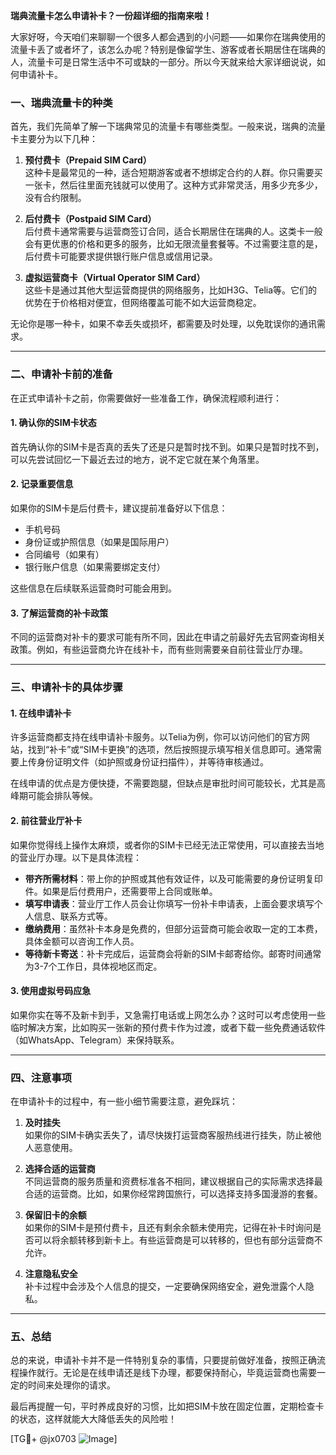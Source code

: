 **瑞典流量卡怎么申请补卡？一份超详细的指南来啦！**

大家好呀，今天咱们来聊聊一个很多人都会遇到的小问题——如果你在瑞典使用的流量卡丢了或者坏了，该怎么办呢？特别是像留学生、游客或者长期居住在瑞典的人，流量卡可是日常生活中不可或缺的一部分。所以今天就来给大家详细说说，如何申请补卡。

### 一、瑞典流量卡的种类

首先，我们先简单了解一下瑞典常见的流量卡有哪些类型。一般来说，瑞典的流量卡主要分为以下几种：

1. **预付费卡（Prepaid SIM Card）**  
   这种卡是最常见的一种，适合短期游客或者不想绑定合约的人群。你只需要买一张卡，然后往里面充钱就可以使用了。这种方式非常灵活，用多少充多少，没有合约限制。

2. **后付费卡（Postpaid SIM Card）**  
   后付费卡通常需要与运营商签订合同，适合长期居住在瑞典的人。这类卡一般会有更优惠的价格和更多的服务，比如无限流量套餐等。不过需要注意的是，后付费卡可能要求提供银行账户信息或信用记录。

3. **虚拟运营商卡（Virtual Operator SIM Card）**  
   这些卡是通过其他大型运营商提供的网络服务，比如H3G、Telia等。它们的优势在于价格相对便宜，但网络覆盖可能不如大运营商稳定。

无论你是哪一种卡，如果不幸丢失或损坏，都需要及时处理，以免耽误你的通讯需求。

---

### 二、申请补卡前的准备

在正式申请补卡之前，你需要做好一些准备工作，确保流程顺利进行：

#### 1. 确认你的SIM卡状态  
首先确认你的SIM卡是否真的丢失了还是只是暂时找不到。如果只是暂时找不到，可以先尝试回忆一下最近去过的地方，说不定它就在某个角落里。

#### 2. 记录重要信息  
如果你的SIM卡是后付费卡，建议提前准备好以下信息：  
- 手机号码  
- 身份证或护照信息（如果是国际用户）  
- 合同编号（如果有）  
- 银行账户信息（如果需要绑定支付）

这些信息在后续联系运营商时可能会用到。

#### 3. 了解运营商的补卡政策  
不同的运营商对补卡的要求可能有所不同，因此在申请之前最好先去官网查询相关政策。例如，有些运营商允许在线补卡，而有些则需要亲自前往营业厅办理。

---

### 三、申请补卡的具体步骤

#### 1. 在线申请补卡  
许多运营商都支持在线申请补卡服务。以Telia为例，你可以访问他们的官方网站，找到“补卡”或“SIM卡更换”的选项，然后按照提示填写相关信息即可。通常需要上传身份证明文件（如护照或身份证扫描件），并等待审核通过。

在线申请的优点是方便快捷，不需要跑腿，但缺点是审批时间可能较长，尤其是高峰期可能会排队等候。

#### 2. 前往营业厅补卡  
如果你觉得线上操作太麻烦，或者你的SIM卡已经无法正常使用，可以直接去当地的营业厅办理。以下是具体流程：  

- **带齐所需材料**：带上你的护照或其他有效证件，以及可能需要的身份证明复印件。如果是后付费用户，还需要带上合同或账单。
- **填写申请表**：营业厅工作人员会让你填写一份补卡申请表，上面会要求填写个人信息、联系方式等。
- **缴纳费用**：虽然补卡本身是免费的，但部分运营商可能会收取一定的工本费，具体金额可以咨询工作人员。
- **等待新卡寄送**：补卡完成后，运营商会将新的SIM卡邮寄给你。邮寄时间通常为3-7个工作日，具体视地区而定。

#### 3. 使用虚拟号码应急  
如果你实在等不及新卡到手，又急需打电话或上网怎么办？这时可以考虑使用一些临时解决方案，比如购买一张新的预付费卡作为过渡，或者下载一些免费通话软件（如WhatsApp、Telegram）来保持联系。

---

### 四、注意事项

在申请补卡的过程中，有一些小细节需要注意，避免踩坑：

1. **及时挂失**  
   如果你的SIM卡确实丢失了，请尽快拨打运营商客服热线进行挂失，防止被他人恶意使用。

2. **选择合适的运营商**  
   不同运营商的服务质量和资费标准各不相同，建议根据自己的实际需求选择最合适的运营商。比如，如果你经常跨国旅行，可以选择支持多国漫游的套餐。

3. **保留旧卡的余额**  
   如果你的SIM卡是预付费卡，且还有剩余余额未使用完，记得在补卡时询问是否可以将余额转移到新卡上。有些运营商是可以转移的，但也有部分运营商不允许。

4. **注意隐私安全**  
   补卡过程中会涉及个人信息的提交，一定要确保网络安全，避免泄露个人隐私。

---

### 五、总结

总的来说，申请补卡并不是一件特别复杂的事情，只要提前做好准备，按照正确流程操作就行。无论是在线申请还是线下办理，都要保持耐心，毕竟运营商也需要一定的时间来处理你的请求。

最后再提醒一句，平时养成良好的习惯，比如把SIM卡放在固定位置，定期检查卡的状态，这样就能大大降低丢失的风险啦！

[TG💪+ @jx0703 ![Image](https://github.com/user-attachments/assets/dbca1d08-cadb-493c-b0ec-ad6f7a83f270)]